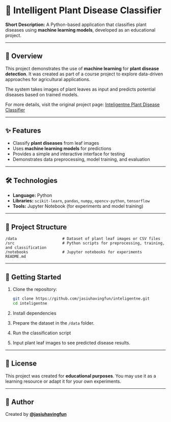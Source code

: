 # 🌱 Intelligent Plant Disease Classifier

**Short Description:**
A Python-based application that classifies plant diseases using **machine learning models**, developed as an educational project.

---

## 📖 Overview

This project demonstrates the use of **machine learning** for **plant disease detection**.
It was created as part of a course project to explore data-driven approaches for agricultural applications.

The system takes images of plant leaves as input and predicts potential diseases based on trained models.

For more details, visit the original project page: [Inteligentne Plant Disease Classifier](https://www.kaggle.com/code/vad13irt/plant-disease-classification)

---

## ✨ Features

* Classify **plant diseases** from leaf images
* Uses **machine learning models** for predictions
* Provides a simple and interactive interface for testing
* Demonstrates data preprocessing, model training, and evaluation

---

## 🛠 Technologies

* **Language:** Python
* **Libraries:** `scikit-learn`, `pandas`, `numpy`, `opencv-python`, `tensorflow`
* **Tools:** Jupyter Notebook (for experiments and model training)

---

## 📂 Project Structure

```
/data                    # Dataset of plant leaf images or CSV files
/src                     # Python scripts for preprocessing, training, and classification
/notebooks               # Jupyter notebooks for experiments
README.md
```

---

## 🚀 Getting Started

1. Clone the repository:

   ```bash
   git clone https://github.com/jasiuhavingfun/inteligentne.git
   cd inteligentne
   ```
2. Install dependencies
3. Prepare the dataset in the `/data` folder.
4. Run the classification script
5. Input plant leaf images to see predicted disease results.

---

## 📜 License

This project was created for **educational purposes**.
You may use it as a learning resource or adapt it for your own experiments.

---

## 👤 Author

Created by **[@jasiuhavingfun](https://github.com/jasiuhavingfun)**
